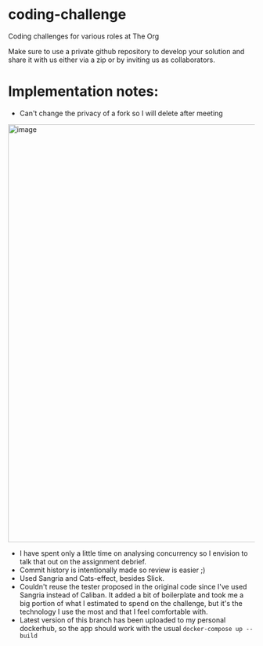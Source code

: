 # coding-challenge
Coding challenges for various roles at The Org

Make sure to use a private github repository to develop your solution and share it with us either via a zip or by inviting us as collaborators. 

# Implementation notes: 

- Can't change the privacy of a fork so I will delete after meeting
 <img width="852" alt="image" src="https://user-images.githubusercontent.com/1588592/214258207-43742b28-6000-43b0-935c-207359e068d9.png">

- I have spent only a little time on analysing concurrency so I envision to talk that out on the assignment debrief. 
- Commit history is intentionally made so review is easier ;)
- Used Sangria and Cats-effect, besides Slick. 
- Couldn't reuse the tester proposed in the original code since I've used Sangria instead of Caliban. It added a bit of boilerplate and took me a big portion of what I estimated to spend on the challenge, but it's the technology I use the most and that I feel comfortable with. 
- Latest version of this branch has been uploaded to my personal dockerhub, so the app should work with the usual 
`docker-compose up --build`
